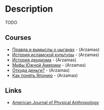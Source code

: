 # Description

TODO


## Courses

- [Правда и вымыслы о цыганах](https://arzamas.academy/courses/4/1) - (Arzamas)
- [История исламской культуры](https://arzamas.academy/courses/58) - (Arzamas)
- [История дендизма](https://arzamas.academy/courses/11) - (Arzamas)
- [Мифы Южной Америки](https://arzamas.academy/courses/9) - (Arzamas)
- [Откуда деньги?](https://arzamas.academy/radio/announcements/otkuda_dengi) - (Arzamas)
- [Как понять Японию](https://arzamas.academy/courses/21) - (Arzamas)


## Links

- [American Journal of Physical Anthropology](https://onlinelibrary.wiley.com/journal/26927691)
